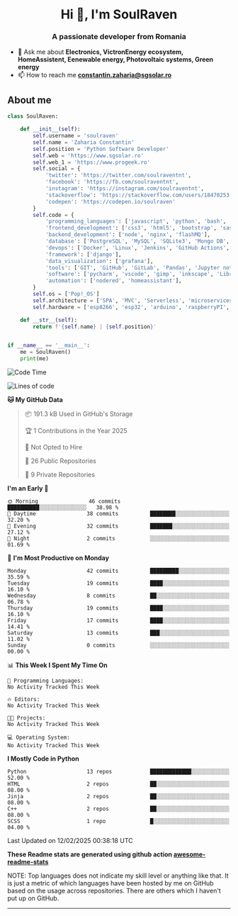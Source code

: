 <h1 align="center">Hi 👋, I'm SoulRaven</h1>
<h3 align="center">A passionate developer from Romania</h3>

- 💬 Ask me about **Electronics, VictronEnergy ecosystem, HomeAssistent, Eenewable energy, Photovoltaic systems, Green energy**
- 📫 How to reach me **constantin.zaharia@sgsolar.ro**

## About me

```python
class SoulRaven:

    def __init__(self):
        self.username = 'soulraven'
        self.name = 'Zaharia Constantin'
        self.position = 'Python Software Developer'
        self.web = 'https://www.sgsolar.ro'
        self.web_1 = 'https://www.progeek.ro'
        self.social = {
            'twitter': 'https://twitter.com/soulraventnt',
            'facebook': 'https://fb.com/soulraventnt',
            'instagram': 'https://instagram.com/soulraventnt',
            'stackoverflow': 'https://stackoverflow.com/users/18470253',
            'codepen': 'https://codepen.io/soulraven'
        }
        self.code = {
            'programming_languages': ['javascript', 'python', 'bash', 'nodejs'],
            'frontend_development': ['css3', 'html5', 'bootstrap', 'sass', 'babel', 'webpack'],
            'backend_development': ['node', 'nginx', 'flashMQ'],
            'database': ['PostgreSQL', 'MySQL', 'SQLite3', 'Mongo DB', 'Redis'],
            'devops': ['Docker', 'Linux', 'Jenkins', 'GitHub Actions', 'bash'],
            'framework': ['django'], 
            'data_visualization': ['grafana'],
            'tools': ['GIT', 'GitHub', 'GitLab', 'Pandas', 'Jupyter notebook', 'SQLAlchemy', 'Celery', 'Nginx'],
            'software': ['pycharm', 'vscode', 'gimp', 'inkscape', 'LibreCAD', 'postman'],
            'automation': ['nodered', 'homeassistant'],
        }
        self.os = ['Pop!_OS']
        self.architecture = ['SPA', 'MVC', 'Serverless', 'microservices']
        self.hardware = ['esp8266', 'esp32', 'arduino', 'raspberryPI', 'bananaPI']

    def __str__(self):
        return f'{self.name} | {self.position}'


if __name__ == '__main__':
    me = SoulRaven()
    print(me)
```
<!--START_SECTION:waka-->
![Code Time](http://img.shields.io/badge/Code%20Time-137%20hrs%2015%20mins-blue)

![Lines of code](https://img.shields.io/badge/From%20Hello%20World%20I%27ve%20Written-178.5%20thousand%20lines%20of%20code-blue)

**🐱 My GitHub Data** 

> 📦 191.3 kB Used in GitHub's Storage 
 > 
> 🏆 1 Contributions in the Year 2025
 > 
> 🚫 Not Opted to Hire
 > 
> 📜 26 Public Repositories 
 > 
> 🔑 9 Private Repositories 
 > 
**I'm an Early 🐤** 

```text
🌞 Morning                46 commits          ██████████░░░░░░░░░░░░░░░   38.98 % 
🌆 Daytime                38 commits          ████████░░░░░░░░░░░░░░░░░   32.20 % 
🌃 Evening                32 commits          ███████░░░░░░░░░░░░░░░░░░   27.12 % 
🌙 Night                  2 commits           ░░░░░░░░░░░░░░░░░░░░░░░░░   01.69 % 
```
📅 **I'm Most Productive on Monday** 

```text
Monday                   42 commits          █████████░░░░░░░░░░░░░░░░   35.59 % 
Tuesday                  19 commits          ████░░░░░░░░░░░░░░░░░░░░░   16.10 % 
Wednesday                8 commits           ██░░░░░░░░░░░░░░░░░░░░░░░   06.78 % 
Thursday                 19 commits          ████░░░░░░░░░░░░░░░░░░░░░   16.10 % 
Friday                   17 commits          ████░░░░░░░░░░░░░░░░░░░░░   14.41 % 
Saturday                 13 commits          ███░░░░░░░░░░░░░░░░░░░░░░   11.02 % 
Sunday                   0 commits           ░░░░░░░░░░░░░░░░░░░░░░░░░   00.00 % 
```


📊 **This Week I Spent My Time On** 

```text
💬 Programming Languages: 
No Activity Tracked This Week

🔥 Editors: 
No Activity Tracked This Week

🐱‍💻 Projects: 
No Activity Tracked This Week

💻 Operating System: 
No Activity Tracked This Week
```

**I Mostly Code in Python** 

```text
Python                   13 repos            █████████████░░░░░░░░░░░░   52.00 % 
HTML                     2 repos             ██░░░░░░░░░░░░░░░░░░░░░░░   08.00 % 
Jinja                    2 repos             ██░░░░░░░░░░░░░░░░░░░░░░░   08.00 % 
C++                      2 repos             ██░░░░░░░░░░░░░░░░░░░░░░░   08.00 % 
SCSS                     1 repo              █░░░░░░░░░░░░░░░░░░░░░░░░   04.00 % 
```




 Last Updated on 12/02/2025 00:38:18 UTC
<!--END_SECTION:waka-->

**These Readme stats are generated using github action [awesome-readme-stats](https://github.com/anmol098/waka-readme-stats)**

NOTE: Top languages does not indicate my skill level or anything like that. It is just a metric of which languages have been hosted by me on GitHub based on the usage across repositories. There are others which I haven't put up on GitHub.
<hr>
